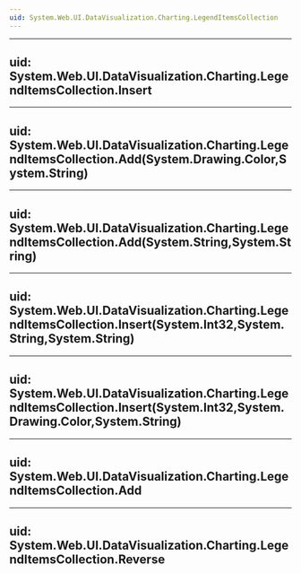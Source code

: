 ```yaml
---
uid: System.Web.UI.DataVisualization.Charting.LegendItemsCollection
---
```


---
uid: System.Web.UI.DataVisualization.Charting.LegendItemsCollection.Insert
---

---
uid: System.Web.UI.DataVisualization.Charting.LegendItemsCollection.Add(System.Drawing.Color,System.String)
---

---
uid: System.Web.UI.DataVisualization.Charting.LegendItemsCollection.Add(System.String,System.String)
---

---
uid: System.Web.UI.DataVisualization.Charting.LegendItemsCollection.Insert(System.Int32,System.String,System.String)
---

---
uid: System.Web.UI.DataVisualization.Charting.LegendItemsCollection.Insert(System.Int32,System.Drawing.Color,System.String)
---

---
uid: System.Web.UI.DataVisualization.Charting.LegendItemsCollection.Add
---

---
uid: System.Web.UI.DataVisualization.Charting.LegendItemsCollection.Reverse
---
